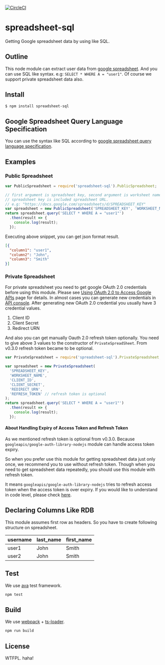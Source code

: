 [![CircleCI](https://circleci.com/gh/jupemara/spreadsheet-sql.svg?style=svg)](https://circleci.com/gh/jupemara/spreadsheet-sql)

spreadsheet-sql
====

Getting Google spreadsheet data by using like SQL.

Outline
----

This node module can extract user data from [google spreadsheet](https://docs.google.com/spreadsheets/u/0/).
And you can use SQL like syntax. e.g: `SELECT * WHERE A = "user1"`.
Of course we support private spreadsheet data also.

Install
----

```bash
$ npm install spreadsheet-sql
```

Google Spreadsheet Query Language Specification
----

You can use the syntax like SQL according to [google spreadsheet query language specification](https://developers.google.com/chart/interactive/docs/querylanguage).

Examples
----

### Public Spreadsheet

```javascript
var PublicSpreadsheet = require('spreadsheet-sql').PublicSpreadsheet;

// first argument is spreadsheet key, second argument is worksheet name.
// spreadsheet key is included spreadsheet URL.
// e.g: "https://docs.google.com/spreadsheets/d/SPREADSHEET_KEY"
var spreadsheet = new PublicSpreadsheet('SPREADSHEET_KEY', 'WORKSHEET_NAME');
return spreadsheet.query('SELECT * WHERE A = "user1"')
  .then(result => {
    console.log(result);
  });
```

Executing above snippet, you can get json format result.

```json
[{
  "column1": "user1",
  "column2": "John",
  "column3": "Smith"
}]
```

### Private Spreadsheet

For private spreadsheet you need to get google OAuth 2.0 credentials before using this module.
Please see [Using OAuth 2.0 to Access Google APIs](https://developers.google.com/identity/protocols/OAuth2) page for details. In almost cases you can generate new credentials in [API console](https://console.developers.google.com/apis/credentials).
After generating new OAuth 2.0 credential you usually have 3 credential values.

1. Client ID
2. Client Secret
3. Redirect URN

And also you can get manually Oauth 2.0 refresh token optionally.
You need to give above 3 values to the constructor of `PrivateSpreadSheet`. From v0.3.0 refresh token became to be optional.

```javascript
var PrivateSpreadsheet = require('spreadsheet-sql').PrivateSpreadsheet;

var spreadsheet = new PrivateSpreadsheet(
  'SPREADSHEET_KEY',
  'WORKSHEET_NAME',
  'CLIENT_ID',
  'CLIENT_SECRET',
  'REDIRECT_URN',
  'REFRESH_TOKEN' // refresh token is optional
);
return spreadsheet.query('SELECT * WHERE A = "user1"')
  .then(result => {
    console.log(result);
  });
```

#### About Handling Expiry of Access Token and Refresh Token

As we mentioned refresh token is optional from v0.3.0.
Because `googleapis/google-auth-library-nodejs` module can handle access token expiry.

So when you prefer use this module for getting spreadsheet data just only once, we recommend you to use without refresh token. Though when you need to get spreadsheet data repeatedly, you should use this module with refresh token.

It means `googleapis/google-auth-library-nodejs` tries to refresh access token when the access token is over expiry. If you would like to understand in code level, please check [here](https://github.com/googleapis/google-auth-library-nodejs/blob/87fee68c607337c5cc7e4a34a8b34daca88d3aab/src/auth/oauth2client.ts#L741).

Declaring Columns Like RDB
----

This module assumes first row as headers.
So you have to create following structure on spreadsheet.

| username | last_name | first_name |
| ---- | ---- | ---- |
| user1 | John | Smith |
| user2 | John | Smith |

Test
----

We use [ava](https://github.com/sindresorhus/ava) test framework.

```bash
npm test
```

Build
----

We use [webpack](https://webpack.github.io) + [ts-loader](https://github.com/TypeStrong/ts-loader).

```bash
npm run build
```

License
----

WTFPL. haha!
